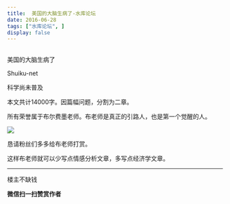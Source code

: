 ```yaml
---
title:  美国的大脑生病了-水库论坛
date: 2016-06-28
tags: ["水库论坛", ]
display: false
---
```



## 



美国的大脑生病了




Shuiku-net




科学尚未普及


本文共计14000字。因篇幅问题，分割为二章。



所有荣誉属于布尔费墨老师。布老师是真正的引路人，也是第一个觉醒的人。



<img data-s="300,640" data-type="jpeg" src="http://mmbiz.qpic.cn/mmbiz/Ok4hZ0tV6r5v1y8jC0vAB4cRR0hJlUT6aEibFecDEflJp3TaicEoctiby4NdA8nq0NI6PlC6Ajeoibz51gW2z6A5sQ/0?wx_fmt=jpeg" data-ratio="0.9884169884169884" data-w="518"/>

恳请粉丝们多多给布老师打赏。



这样布老师就可以少写点情感分析文章，多写点经济学文章。











----------------------------------------------------------------------------------------------------------------------------------------------------------------------------------------------------------------



楼主不缺钱


**微信扫一扫赞赏作者**